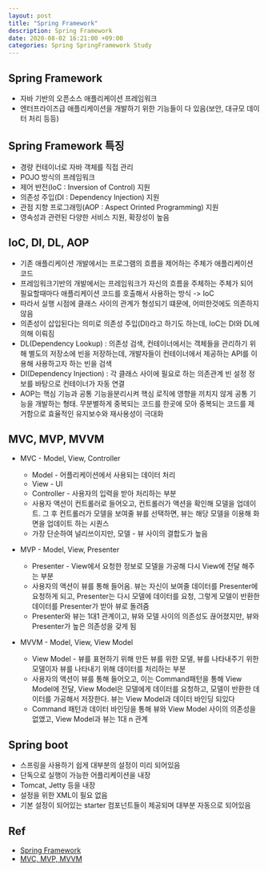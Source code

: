 ```yaml
---
layout: post
title: "Spring Framework"
description: Spring Framework
date: 2020-08-02 16:21:00 +09:00
categories: Spring SpringFramework Study
---
```



## Spring Framework
- 자바 기반의 오픈소스 애플리케이션 프레임워크
- 엔터프라이즈급 애플리케이션을 개발하기 위한 기능들이 다 있음(보안, 대규모 데이터 처리 등등)

## Spring Framework 특징
- 경량 컨테이너로 자바 객체를 직접 관리
- POJO 방식의 프레임워크
- 제어 반전(IoC : Inversion of Control) 지원
- 의존성 주입(DI : Dependency Injection) 지원
- 관점 지향 프로그래밍(AOP : Aspect Orinted Programming) 지원
- 영속성과 관련된 다양한 서비스 지원, 확장성이 높음

## IoC, DI, DL, AOP
- 기존 애플리케이션 개발에서는 프로그램의 흐름을 제어하는 주체가 애플리케이션 코드
- 프레임워크기반의 개발에서는 프레임워크가 자신의 흐름을 주체하는 주체가 되어 필요할때마다 애플리케이션 코드를 호출해서 사용하는 방식 -> IoC
- 따라서 실행 시점에 클래스 사이의 관계가 형성되기 떄문에, 어떠한것에도 의존하지 않음
- 의존성이 삽입된다는 의미로 의존성 주입(DI)라고 하기도 하는데, IoC는 DI와 DL에 의해 이뤄짐
- DL(Dependency Lookup) : 의존성 검색, 컨테이너에서는 객체들을 관리하기 위해 별도의 저장소에 빈을 저장하는데, 개발자들이 컨테이너에서 제공하는 API를 이용해 사용하고자 하는 빈을 검색
- DI(Dependency Injection) : 각 클래스 사이에 필요로 하는 의존관계 빈 설정 정보를 바탕으로 컨테이너가 자동 연결
- AOP는 핵심 기능과 공통 기능을분리시켜 핵심 로직에 영향을 끼치지 않게 공통 기능을 개발하는 형태. 무분별하게 중복되는 코드를 한곳에 모아 중복되는 코드를 제거함으로 효율적인 유지보수와 재사용성이 극대화

## MVC, MVP, MVVM
- MVC - Model, View, Controller
    * Model - 어플리케이션에서 사용되는 데이터 처리
    * View - UI
    * Controller - 사용자의 입력을 받아 처리하는 부분
    * 사용자 액션이 컨트롤러로 들어오고, 컨트롤러가 액션을 확인해 모델을 업데이트. 그 후 컨트롤러가 모델을 보여줄 뷰를 선택하면, 뷰는 해당 모델을 이용해 화면을 업데이트 하는 시퀀스
    * 가장 단순하여 널리쓰이지만, 모델 - 뷰 사이의 결합도가 높음

- MVP - Model, View, Presenter
    * Presenter - View에서 요청한 정보로 모델을 가공해 다시 View에 전달 해주는 부분
    * 사용자의 액션이 뷰를 통해 들어옴. 뷰는 자신이 보여줄 데이터를 Presenter에 요청하게 되고, Presenter는 다시 모델에 데이터를 요청, 그렇게 모델이 반환한 데이터를 Presenter가 받아 뷰로 돌려줌
    * Presenter와 뷰는 1대1 관계이고, 뷰와 모델 사이의 의존성도 끊어졌지만, 뷰와 Presenter가 높은 의존성을 갖게 됨

- MVVM - Model, View, View Model
    * View Model - 뷰를 표현하기 위해 만든 뷰를 위한 모댈, 뷰를 나타내주기 위한 모델이자 뷰를 나타내기 위해 데이터를 처리하는 부분
    * 사용자의 액션이 뷰를 통해 들어오고, 이는 Command패턴을 통해 View Model에 전달, View Model은 모델에게 데이터를 요청하고, 모델이 반환한 데이터를 가공해서 저장한다. 뷰는 View Model과 데이터 바인딩 되있다
    * Command 패턴과 데이터 바인딩을 통해 뷰와 View Model 사이의 의존성을 없앴고, View Model과 뷰는 1대 n 관계

## Spring boot
- 스프링을 사용하기 쉽게 대부분의 설정이 미리 되어있음
- 단독으로 실행이 가능한 어플리케이션을 내장
- Tomcat, Jetty 등을 내장
- 설정을 위한 XML이 필요 없음
- 기본 설정이 되어있는 starter 컴포넌트들이 제공되며 대부분 자동으로 되어있음



## Ref
- [Spring Framework](https://khj93.tistory.com/entry/Spring-Spring-Framework%EB%9E%80-%EA%B8%B0%EB%B3%B8-%EA%B0%9C%EB%85%90-%ED%95%B5%EC%8B%AC-%EC%A0%95%EB%A6%AC)
- [MVC, MVP, MVVM](https://beomy.tistory.com/43)
  

    